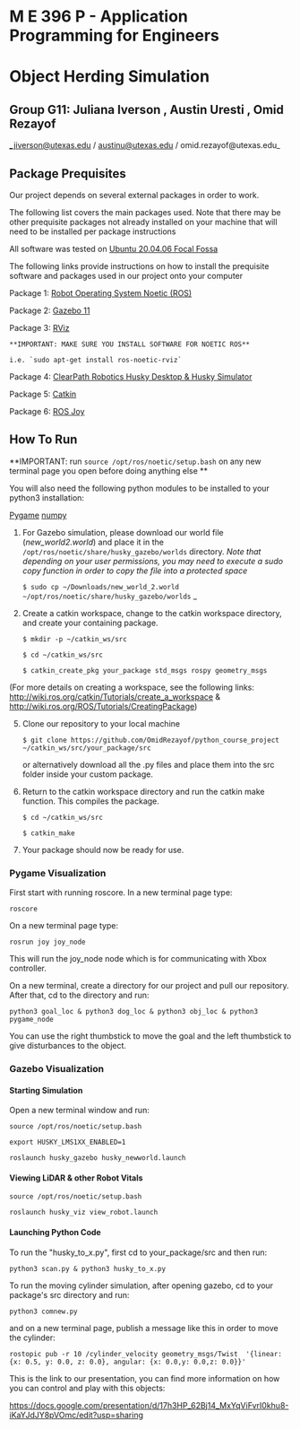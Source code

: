 # M E 396 P - Application Programming for Engineers
# Object Herding Simulation
## Group G11: Juliana Iverson , Austin Uresti , Omid Rezayof
_jiverson@utexas.edu / austinu@utexas.edu / omid.rezayof@utexas.edu_

## Package Prequisites

Our project depends on several external packages in order to work.

The following list covers the main packages used. Note that there may be other prequisite packages not already installed on your machine that will need to be installed per package instructions

All software was tested on [Ubuntu 20.04.06 Focal Fossa](https://releases.ubuntu.com/focal/)

The following links provide instructions on how to install the prequisite software and packages used in our project onto your computer

Package 1: [Robot Operating System Noetic (ROS)](http://wiki.ros.org/noetic/Installation/Ubuntu)

Package 2: [Gazebo 11](https://classic.gazebosim.org/tutorials?tut=install_ubuntu&cat=install)

Package 3: [RViz](http://wiki.ros.org/rviz/UserGuide)

    **IMPORTANT: MAKE SURE YOU INSTALL SOFTWARE FOR NOETIC ROS**

    i.e. `sudo apt-get install ros-noetic-rviz`

Package 4: [ClearPath Robotics Husky Desktop & Husky Simulator](https://www.clearpathrobotics.com/assets/guides/noetic/husky/DrivingHusky.html)

Package 5: [Catkin](http://wiki.ros.org/catkin#Installing_catkin)

Package 6: [ROS Joy](http://wiki.ros.org/joy/Tutorials/ConfiguringALinuxJoystick)
## How To Run

**IMPORTANT: run `source /opt/ros/noetic/setup.bash` on any new terminal page you open before doing anything else
**

You will also need the following python modules to be installed to your python3 installation:

[Pygame](https://www.pygame.org/wiki/GettingStarted)
[numpy](https://numpy.org/install/)

1. For Gazebo simulation, please download our world file (_new_world2.world_) and place it in the 
`/opt/ros/noetic/share/husky_gazebo/worlds` directory. 
   _Note that depending on your user permissions, you may need to execute a sudo copy function in order to copy the file into a protected space_

   `$ sudo cp ~/Downloads/new_world_2.world ~/opt/ros/noetic/share/husky_gazebo/worlds` _

2. Create a catkin workspace, change to the catkin workspace directory, and create your containing package. 

   `$ mkdir -p ~/catkin_ws/src`

   `$ cd ~/catkin_ws/src`

   `$ catkin_create_pkg your_package std_msgs rospy geometry_msgs`

(For more details on creating a workspace, see the following links: 
http://wiki.ros.org/catkin/Tutorials/create_a_workspace & http://wiki.ros.org/ROS/Tutorials/CreatingPackage)

5. Clone our repository to your local machine

   `$ git clone https://github.com/OmidRezayof/python_course_project ~/catkin_ws/src/your_package/src`
   
   or alternatively download all the .py files and place them into the src folder inside your custom package.

7. Return to the catkin workspace directory and run the catkin make function. This compiles the package.

   `$ cd ~/catkin_ws/src`

   `$ catkin_make`

8. Your package should now be ready for use.


### Pygame Visualization


First start with running roscore. In a new terminal page type:

`roscore`

On a new terminal page type:

`rosrun joy joy_node`

This will run the joy_node node which is for communicating with Xbox controller. 

On a new terminal, create a directory for our project and pull our repository. After that, cd to the directory and run:

`python3 goal_loc & python3 dog_loc & python3 obj_loc & python3 pygame_node`

You can use the right thumbstick to move the goal and the left thumbstick to give disturbances to the object. 

### Gazebo Visualization

#### Starting Simulation

Open a new terminal window and run:

`source /opt/ros/noetic/setup.bash`

`export HUSKY_LMS1XX_ENABLED=1`

`roslaunch husky_gazebo husky_newworld.launch`

#### Viewing LiDAR & other Robot Vitals

`source /opt/ros/noetic/setup.bash`

`roslaunch husky_viz view_robot.launch`

#### Launching Python Code

To run the "husky_to_x.py", first cd to your_package/src and then run:

`python3 scan.py & python3 husky_to_x.py`

To run the moving cylinder simulation, after opening gazebo, cd to your package's src directory and run:

`python3 comnew.py`

and on a new terminal page, publish a message like this in order to move the cylinder:

`rostopic pub -r 10 /cylinder_velocity geometry_msgs/Twist  '{linear:  {x: 0.5, y: 0.0, z: 0.0}, angular: {x: 0.0,y: 0.0,z: 0.0}}'`


This is the link to our presentation, you can find more information on how you can control and play with this objects:

https://docs.google.com/presentation/d/17h3HP_62Bj14_MxYqViFvrI0khu8-iKaYJdJY8pVOmc/edit?usp=sharing


